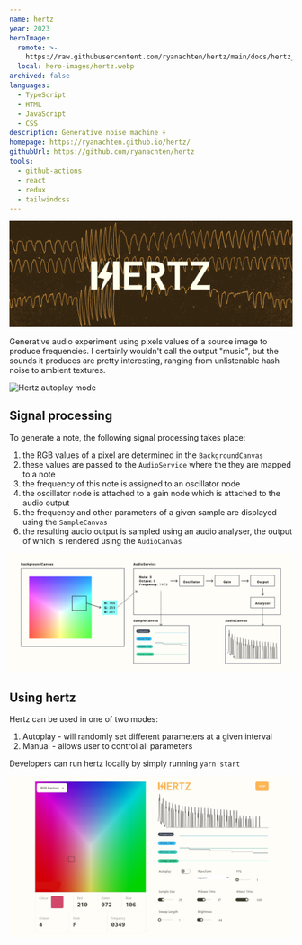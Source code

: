 ```yaml
---
name: hertz
year: 2023
heroImage:
  remote: >-
    https://raw.githubusercontent.com/ryanachten/hertz/main/docs/hertz_banner.png
  local: hero-images/hertz.webp
archived: false
languages:
  - TypeScript
  - HTML
  - JavaScript
  - CSS
description: Generative noise machine 💀
homepage: https://ryanachten.github.io/hertz/
githubUrl: https://github.com/ryanachten/hertz
tools:
  - github-actions
  - react
  - redux
  - tailwindcss
---
```

![Hertz banner](https://github.com/ryanachten/hertz/raw/main/docs/hertz_banner.png)

Generative audio experiment using pixels values of a source image to produce frequencies.
I certainly wouldn't call the output "music", but the sounds it produces are pretty interesting, ranging from unlistenable hash noise to ambient textures.

![Hertz autoplay mode](https://github.com/ryanachten/hertz/raw/main/docs/hertz_autoplay.gif)

## Signal processing

To generate a note, the following signal processing takes place:

1. the RGB values of a pixel are determined in the `BackgroundCanvas`
2. these values are passed to the `AudioService` where the they are mapped to a note
3. the frequency of this note is assigned to an oscillator node
4. the oscillator node is attached to a gain node which is attached to the audio output
5. the frequency and other parameters of a given sample are displayed using the `SampleCanvas`
6. the resulting audio output is sampled using an audio analyser, the output of which is rendered using the `AudioCanvas`

![Hertz signal processing](https://github.com/ryanachten/hertz/raw/main/docs/hertz_signal-processing.png)

## Using hertz

Hertz can be used in one of two modes:

1. Autoplay - will randomly set different parameters at a given interval
2. Manual - allows user to control all parameters

Developers can run hertz locally by simply running `yarn start`

![Hertz manual mode](https://github.com/ryanachten/hertz/raw/main/docs/hertz_manual.jpg)
